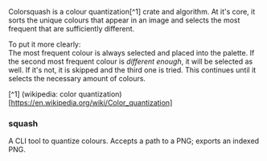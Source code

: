 Colorsquash is a colour quantization[^1] crate and algorithm.
At it's core, it sorts the unique colours that appear in an image
and selects the most frequent that are sufficiently different.

To put it more clearly:  
The most frequent colour is always selected and placed into the palette.
If the second most frequent colour is *different enough*, it will be selected
as well. If it's not, it is skipped and the third one is tried. This continues
until it selects the necessary amount of colours.

[^1] (wikipedia: color quantization)[https://en.wikipedia.org/wiki/Color_quantization]

### squash
A CLI tool to quantize colours. Accepts a path to a PNG; exports an indexed PNG.